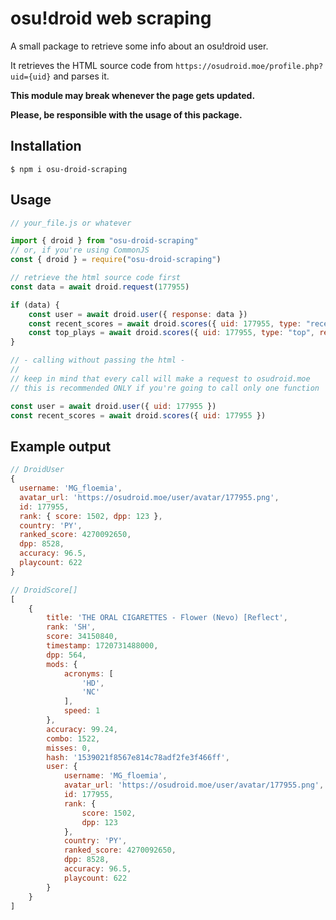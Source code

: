
# osu!droid web scraping

A small package to retrieve some info about an osu!droid user.

It retrieves the HTML source code from `https://osudroid.moe/profile.php?uid={uid}` and parses it.

**This module may break whenever the page gets updated.**

**Please, be responsible with the usage of this package.**




## Installation
```
$ npm i osu-droid-scraping
```
## Usage
```js
// your_file.js or whatever

import { droid } from "osu-droid-scraping"
// or, if you're using CommonJS
const { droid } = require("osu-droid-scraping")

// retrieve the html source code first
const data = await droid.request(177955)

if (data) {
	const user = await droid.user({ response: data })
	const recent_scores = await droid.scores({ uid: 177955, type: "recent", response: data })
	const top_plays = await droid.scores({ uid: 177955, type: "top", response: data })
}

// - calling without passing the html -
//
// keep in mind that every call will make a request to osudroid.moe
// this is recommended ONLY if you're going to call only one function

const user = await droid.user({ uid: 177955 })
const recent_scores = await droid.scores({ uid: 177955 })

```

## Example output

```js
// DroidUser
{
  username: 'MG_floemia',
  avatar_url: 'https://osudroid.moe/user/avatar/177955.png',
  id: 177955,
  rank: { score: 1502, dpp: 123 },
  country: 'PY',
  ranked_score: 4270092650,
  dpp: 8528,
  accuracy: 96.5,
  playcount: 622
}
```

```js
// DroidScore[]
[
    {
        title: 'THE ORAL CIGARETTES - Flower (Nevo) [Reflect',
        rank: 'SH',
        score: 34150840,
        timestamp: 1720731488000,
        dpp: 564,
        mods: {
            acronyms: [
                'HD',
                'NC'
            ],
            speed: 1
        },
        accuracy: 99.24,
        combo: 1522,
        misses: 0,
        hash: '1539021f8567e814c78adf2fe3f466ff',
        user: {
            username: 'MG_floemia',
            avatar_url: 'https://osudroid.moe/user/avatar/177955.png',
            id: 177955,
            rank: {
                score: 1502,
                dpp: 123
            },
            country: 'PY',
            ranked_score: 4270092650,
            dpp: 8528,
            accuracy: 96.5,
            playcount: 622
        }
    }
]